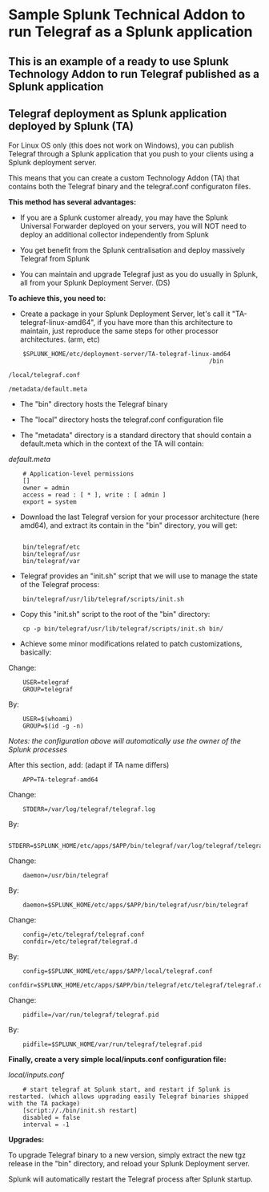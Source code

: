 # Sample Splunk Technical Addon to run Telegraf as a Splunk application

## This is an example of a ready to use Splunk Technology Addon to run Telegraf published as a Splunk application


Telegraf deployment as Splunk application deployed by Splunk (TA)
-----------------------------------------------------------------

For Linux OS only (this does not work on Windows), you can publish Telegraf through a Splunk application that you push to your clients using a Splunk deployment server.

This means that you can create a custom Technology Addon (TA) that contains both the Telegraf binary and the telegraf.conf configuraton files.

**This method has several advantages:**

- If you are a Splunk customer already, you may have the Splunk Universal Forwarder deployed on your servers, you will NOT need to deploy an additional collector independently from Splunk

- You get benefit from the Splunk centralisation and deploy massively Telegraf from Splunk

- You can maintain and upgrade Telegraf just as you do usually in Splunk, all from your Splunk Deployment Server. (DS)

**To achieve this, you need to:**

- Create a package in your Splunk Deployment Server, let's call it "TA-telegraf-linux-amd64", if you have more than this architecture to maintain, just reproduce the same steps for other processor architectures. (arm, etc)

```
    $SPLUNK_HOME/etc/deployment-server/TA-telegraf-linux-amd64
                                                        /bin
                                                        /local/telegraf.conf
                                                        /metadata/default.meta
```

- The "bin" directory hosts the Telegraf binary

- The "local" directory hosts the telegraf.conf configuration file

- The "metadata" directory is a standard directory that should contain a default.meta which in the context of the TA will contain:

*default.meta*

```
    # Application-level permissions
    []
    owner = admin
    access = read : [ * ], write : [ admin ]
    export = system
```

- Download the last Telegraf version for your processor architecture (here amd64), and extract its contain in the "bin" directory, you will get:

```

    bin/telegraf/etc
    bin/telegraf/usr
    bin/telegraf/var
```

- Telegraf provides an "init.sh" script that we will use to manage the state of the Telegraf process:

```
    bin/telegraf/usr/lib/telegraf/scripts/init.sh
```

- Copy this "init.sh" script to the root of the "bin" directory:

```
    cp -p bin/telegraf/usr/lib/telegraf/scripts/init.sh bin/
```

- Achieve some minor modifications related to patch customizations, basically:

Change:

```
    USER=telegraf
    GROUP=telegraf
```

By:

```
    USER=$(whoami)
    GROUP=$(id -g -n)
```

*Notes: the configuration above will automatically use the owner of the Splunk processes*

After this section, add: (adapt if TA name differs)

```
    APP=TA-telegraf-amd64
```

Change:

```
    STDERR=/var/log/telegraf/telegraf.log
```

By:

```
    STDERR=$SPLUNK_HOME/etc/apps/$APP/bin/telegraf/var/log/telegraf/telegraf.log
```

Change:

```
    daemon=/usr/bin/telegraf
```

By:

```
    daemon=$SPLUNK_HOME/etc/apps/$APP/bin/telegraf/usr/bin/telegraf
```

Change:

```
    config=/etc/telegraf/telegraf.conf
    confdir=/etc/telegraf/telegraf.d
```

By:

```
    config=$SPLUNK_HOME/etc/apps/$APP/local/telegraf.conf
    confdir=$SPLUNK_HOME/etc/apps/$APP/bin/telegraf/etc/telegraf/telegraf.d
```

Change:

```
    pidfile=/var/run/telegraf/telegraf.pid
```

By:

```
    pidfile=$SPLUNK_HOME/var/run/telegraf/telegraf.pid
```

**Finally, create a very simple local/inputs.conf configuration file:**

*local/inputs.conf*

```
    # start telegraf at Splunk start, and restart if Splunk is restarted. (which allows upgrading easily Telegraf binaries shipped with the TA package)
    [script://./bin/init.sh restart]
    disabled = false
    interval = -1
```

**Upgrades:**

To upgrade Telegraf binary to a new version, simply extract the new tgz release in the "bin" directory, and reload your Splunk Deployment server.

Splunk will automatically restart the Telegraf process after Splunk startup.

